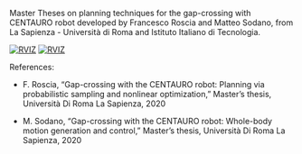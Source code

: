 Master Theses on planning techniques for the gap-crossing with CENTAURO robot developed by Francesco Roscia and Matteo Sodano, from La Sapienza - Università di Roma and Istituto Italiano di Tecnologia.

[![RVIZ](http://i3.ytimg.com/vi/2pVC1sGcJzc/0.jpg)](https://youtu.be/2pVC1sGcJzc?list=PLK7lwMRu60fk7P4OnhKIwR9imztp0I-yq) 
[![RVIZ](http://i3.ytimg.com/vi/2d5tgyJCeNA/0.jpg)](https://youtu.be/2d5tgyJCeNA?list=PLK7lwMRu60fk7P4OnhKIwR9imztp0I-yq)



References:

- F. Roscia, “Gap-crossing with the CENTAURO robot: Planning via probabilistic sampling and nonlinear optimization,” Master’s thesis, Università Di Roma La Sapienza, 2020

- M. Sodano, “Gap-crossing with the CENTAURO robot: Whole-body motion generation and control,” Master’s thesis, Università Di Roma La Sapienza, 2020
